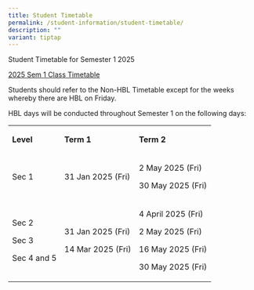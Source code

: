 ```yaml
---
title: Student Timetable
permalink: /student-information/student-timetable/
description: ""
variant: tiptap
---
```

<p>Student Timetable for Semester 1 2025</p>
<p><a href="/files/2025_Sem_1_Class_Timetable_Final_v3.pdf" rel="noopener nofollow" target="_blank">2025 Sem 1 Class Timetable</a>
</p>
<p>Students should refer to the Non-HBL Timetable except for the weeks whereby
there are HBL on Friday.</p>
<p></p>
<p>HBL days will be conducted throughout Semester 1 on the following days:</p>
<table style="minWidth: 75px">
<colgroup>
<col>
<col>
<col>
</colgroup>
<tbody>
<tr>
<td rowspan="1" colspan="1">
<p><strong>Level</strong>
</p>
</td>
<td rowspan="1" colspan="1">
<p><strong>Term 1</strong>
</p>
</td>
<td rowspan="1" colspan="1">
<p><strong>Term 2</strong>
</p>
</td>
</tr>
<tr>
<td rowspan="1" colspan="1">
<p>Sec 1</p>
</td>
<td rowspan="1" colspan="1">
<p>31 Jan 2025 (Fri)</p>
</td>
<td rowspan="1" colspan="1">
<p>2 May 2025 (Fri)</p>
<p>30 May 2025 (Fri)</p>
</td>
</tr>
<tr>
<td rowspan="1" colspan="1">
<p>Sec 2</p>
<p>Sec 3</p>
<p>Sec 4 and 5</p>
</td>
<td rowspan="1" colspan="1">
<p>31 Jan 2025 (Fri)</p>
<p>14 Mar 2025 (Fri)</p>
</td>
<td rowspan="1" colspan="1">
<p>4 April 2025 (Fri)</p>
<p>2 May 2025 (Fri)</p>
<p>16 May 2025 (Fri)</p>
<p>30 May 2025 (Fri)</p>
</td>
</tr>
</tbody>
</table>
<p></p>